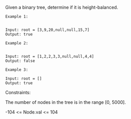 Given a binary tree, determine if it is height-balanced.
```
Example 1:


Input: root = [3,9,20,null,null,15,7]
Output: true
```
```
Example 2:


Input: root = [1,2,2,3,3,null,null,4,4]
Output: false
```
```
Example 3:

Input: root = []
Output: true
```

Constraints:

The number of nodes in the tree is in the range [0, 5000].

-104 <= Node.val <= 104
